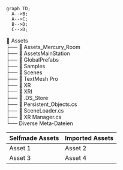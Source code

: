 ```mermaid
graph TD;
  A-->B;
  A-->C;
  B-->D;
  C-->D;
```


📂 Assets  
├── 📁 Assets_Mercury_Room  
├── 📁 AssetsMainStation  
├── 📁 GlobalPrefabs  
├── 📁 Samples  
├── 📁 Scenes  
├── 📁 TextMesh Pro  
├── 📁 XR  
├── 📁 XRI  
├── 📄 .DS_Store  
├── 📄 Persistent_Objects.cs  
├── 📄 SceneLoader.cs  
├── 📄 XR Manager.cs  
└── Diverse Meta-Dateien  




| Selfmade Assets | Imported Assets |
| ---      | ---      |
| Asset 1  | Asset 2  |
| Asset 3 | Asset 4| 
        
